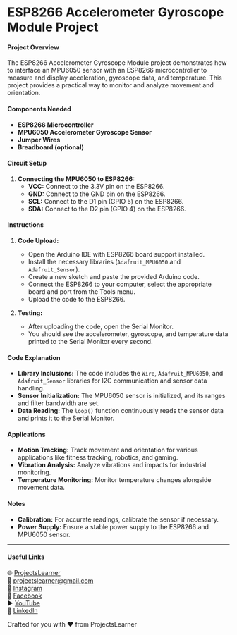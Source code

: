 # ESP8266 Accelerometer Gyroscope Module Project

#### Project Overview
The ESP8266 Accelerometer Gyroscope Module project demonstrates how to interface an MPU6050 sensor with an ESP8266 microcontroller to measure and display acceleration, gyroscope data, and temperature. This project provides a practical way to monitor and analyze movement and orientation.

#### Components Needed
- **ESP8266 Microcontroller**
- **MPU6050 Accelerometer Gyroscope Sensor**
- **Jumper Wires**
- **Breadboard (optional)**

#### Circuit Setup
1. **Connecting the MPU6050 to ESP8266:**
   - **VCC:** Connect to the 3.3V pin on the ESP8266.
   - **GND:** Connect to the GND pin on the ESP8266.
   - **SCL:** Connect to the D1 pin (GPIO 5) on the ESP8266.
   - **SDA:** Connect to the D2 pin (GPIO 4) on the ESP8266.

#### Instructions
1. **Code Upload:**
   - Open the Arduino IDE with ESP8266 board support installed.
   - Install the necessary libraries (`Adafruit_MPU6050` and `Adafruit_Sensor`).
   - Create a new sketch and paste the provided Arduino code.
   - Connect the ESP8266 to your computer, select the appropriate board and port from the Tools menu.
   - Upload the code to the ESP8266.

2. **Testing:**
   - After uploading the code, open the Serial Monitor.
   - You should see the accelerometer, gyroscope, and temperature data printed to the Serial Monitor every second.

#### Code Explanation
- **Library Inclusions:** The code includes the `Wire`, `Adafruit_MPU6050`, and `Adafruit_Sensor` libraries for I2C communication and sensor data handling.
- **Sensor Initialization:** The MPU6050 sensor is initialized, and its ranges and filter bandwidth are set.
- **Data Reading:** The `loop()` function continuously reads the sensor data and prints it to the Serial Monitor.

#### Applications
- **Motion Tracking:** Track movement and orientation for various applications like fitness tracking, robotics, and gaming.
- **Vibration Analysis:** Analyze vibrations and impacts for industrial monitoring.
- **Temperature Monitoring:** Monitor temperature changes alongside movement data.

#### Notes
- **Calibration:** For accurate readings, calibrate the sensor if necessary.
- **Power Supply:** Ensure a stable power supply to the ESP8266 and MPU6050 sensor.

---

#### Useful Links
🌐 [ProjectsLearner](https://projectslearner.com/learn/esp8266-accelerometer-gyroscope-module)  
📧 [projectslearner@gmail.com](mailto:projectslearner@gmail.com)  
📸 [Instagram](https://www.instagram.com/projectslearner/)  
📘 [Facebook](https://www.facebook.com/projectslearner)  
▶️ [YouTube](https://www.youtube.com/@ProjectsLearner)  
📘 [LinkedIn](https://www.linkedin.com/in/projectslearner)

Crafted for you with ❤️ from ProjectsLearner
